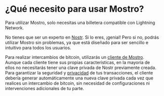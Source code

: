 # ¿Qué necesito para usar Mostro?

Para utilizar Mostro, solo necesitas una billetera compatible con Lightning Network.

No tienes que ser un experto en [Nostr](https://nostr.com/). Si lo eres, ¡genial! Pero si no, podrás utilizar Mostro sin problemas, ya que está diseñado para ser sencillo e intuitivo para todos los usuarios.

Para realizar intercambios de bitcoin, utilizarás un [cliente de Mostro](./clients.md). Aunque cada cliente tiene sus propias características, en la mayoría de ellos no necesitarás tener una clave privada de Nostr previamente creada. Para garantizar la seguridad y [privacidad](./privacy.md) de tus transacciones, el cliente debería generar automáticamente una nueva clave privada cada vez que realices un intercambio de bitcoin, sin necesidad de configuraciones ni intervenciones adicionales de tu parte.

